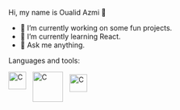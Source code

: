 Hi, my name is Oualid Azmi 👋

- 🔭 I’m currently working on some fun projects.
- 🌱 I’m currently learning React.
- 💬 Ask me anything.

Languages and tools: 

<div>
   <img align="left" alt="C" width="35px" src="https://github.com/O-Azmi/O-Azmi/assets/156133878/1415aef0-42d2-4979-af20-b2ba2284b71f" style="padding-right:10px;" />
   <img align="left" alt="C" width="60px" src="https://github.com/O-Azmi/O-Azmi/assets/156133878/4b2c5e7e-2844-4490-8481-412d4bc8c0dd" style="padding-right:10px;" />
   <img align="left" alt="C" width="35px" src="https://github.com/O-Azmi/O-Azmi/assets/156133878/d43e86c1-8658-4080-8647-335ad08bf0c5" style="padding-right:10px; padding-top: 5px" />



</div>
